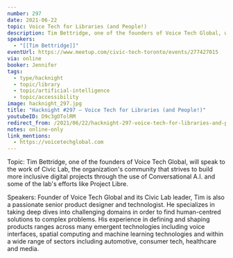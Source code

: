```yaml
---
number: 297
date: 2021-06-22
topic: Voice Tech for Libraries (and People!)
description: Tim Bettridge, one of the founders of Voice Tech Global, will speak to the work of Civic Lab, the organization's community that strives to build more inclusive digital projects through the use of Conversational A.I. and some of the lab's efforts like Project Libre.
speakers:
  - "[[Tim Bettridge]]"
eventUrl: https://www.meetup.com/civic-tech-toronto/events/277427015
via: online
booker: Jennifer
tags:
  - type/hacknight
  - topic/library
  - topic/artificial-intelligence
  - topic/accessibility
image: hacknight_297.jpg
title: "Hacknight #297 – Voice Tech for Libraries (and People!)"
youtubeID: D9c3gOTolRM
redirect_from: /2021/06/22/hacknight-297-voice-tech-for-libraries-and-people-with-tim-bettridge/
notes: online-only
link_mentions:
  - https://voicetechglobal.com
---
```

Topic:
Tim Bettridge, one of the founders of Voice Tech Global, will speak to the work of Civic Lab, the organization's community that strives to build more inclusive digital projects through the use of Conversational A.I. and some of the lab's efforts like Project Libre.

Speakers:
Founder of Voice Tech Global and its Civic Lab leader, Tim is also a passionate senior product designer and technologist. He specializes in taking deep dives into challenging domains in order to find human-centred solutions to complex problems. His experience in defining and shaping products ranges across many emergent technologies including voice interfaces, spatial computing and machine learning technologies and within a wide range of sectors including automotive, consumer tech, healthcare and media.